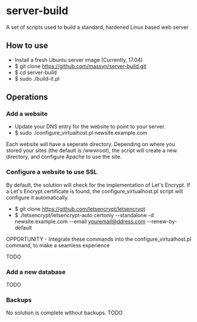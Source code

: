 # server-build

A set of scripts used to build a standard, hardened Linux based web server

## How to use
* Install a fresh Ubuntu server image (Currently, 17.04)
* $ git clone https://github.com/massyn/server-build.git
* $ cd server-build
* $ sudo ./build-it.pl

## Operations
### Add a website
* Update your DNS entry for the website to point to your server.
* $ sudo ./configure_virtualhost.pl newsite.example.com

Each website will have a seperate directory.  Depending on where you stored your sites (the default is /wwwroot), the script will create a new directory, and configure Apache to use the site.

### Configure a website to use SSL
By default, the solution will check for the implementation of Let's Encrypt.  If a Let's Encrypt certificate is found, the configure_virtualhost.pl script will configure it automatically.

* $ git clone https://github.com/letsencrypt/letsencrypt
* $ ./letsencrypt/letsencrypt-auto certonly --standalone -d newsite.example.com --email youremail@ddress.com --renew-by-default

OPPORTUNITY - Integrate these commands into the configure_virtualhost.pl command, to make a seamless experience

TODO

### Add a new database
TODO

### Backups
No solution is complete without backups.
TODO

